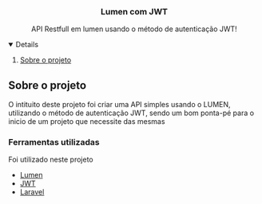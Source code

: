 <br />
<p align="center">

  <h3 align="center">Lumen com JWT</h3>

  <p align="center">
    API Restfull em lumen usando o método de autenticação JWT!
    <br />
  </p>
</p>

<details open="open">
  <ol>
    <li>
      <a href="#about-the-project">Sobre o projeto</a>
    </li>
  </ol>
</details>

## Sobre o projeto

  <p>O intituito deste projeto foi criar uma API simples usando o LUMEN, utilizando o método de autenticação JWT, sendo um bom ponta-pé para o inicio de um projeto que necessite das mesmas<p>

### Ferramentas utilizadas

  Foi utilizado neste projeto 
* [Lumen](https://lumen.laravel.com/)
* [JWT](https://jwt.io/)
* [Laravel](https://laravel.com)